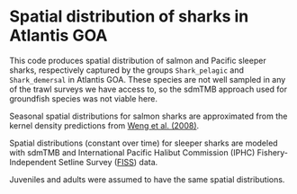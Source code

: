 # Spatial distribution of sharks in Atlantis GOA

This code produces spatial distribution of salmon and Pacific sleeper sharks, respectively captured by the groups `Shark_pelagic` and `Shark_demersal` in Atlantis GOA. These species are not well sampled in any of the trawl surveys we have access to, so the sdmTMB approach used for groundfish species was not viable here.  

Seasonal spatial distributions for salmon sharks are approximated from the kernel density predictions from [Weng et al. (2008)](https://doi.org/10.3354/meps07706).  

Spatial distributions (constant over time) for sleeper sharks are modeled with sdmTMB and International Pacific Halibut Commission (IPHC) Fishery-Independent Setline Survey ([FISS](https://iphc.int/data/fiss-data-query)) data. 

Juveniles and adults were assumed to have the same spatial distributions.